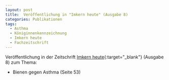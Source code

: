 ```yaml
---
layout: post
title:  Veröffentlichung in "Imkern heute" (Ausgabe 8)
categories: Publikationen
tags:
  - Asthma
  - Königinnenkennzeichnung
  - Imkern heute
  - Fachzeitschrift
---
```


Veröffentlichung in der Zeitschrift [Imkern heute](http://meinesteirische.at){:target="_blank"} (Ausgabe 8) zum Thema:

- Bienen gegen Asthma (Seite 53)

